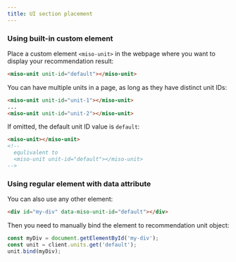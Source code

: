```yaml
---
title: UI section placement
---
```


### Using built-in custom element

Place a custom element `<miso-unit>` in the webpage where you want to display your recommendation result:

```html
<miso-unit unit-id="default"></miso-unit>
```

You can have multiple units in a page, as long as they have distinct unit IDs:

```html
<miso-unit unit-id="unit-1"></miso-unit>
...
<miso-unit unit-id="unit-2"></miso-unit>
```

If omitted, the default unit ID value is `default`:

```html
<miso-unit></miso-unit>
<!--
  equlivalent to 
  <miso-unit unit-id="default"></miso-unit>
-->
```

### Using regular element with data attribute

You can also use any other element:

```html
<div id="my-div" data-miso-unit-id="default"></div>
```

Then you need to manually bind the element to recommendation unit object:

```js
const myDiv = document.getElementById('my-div');
const unit = client.units.get('default');
unit.bind(myDiv);
```
